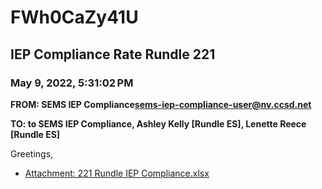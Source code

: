 # FWh0CaZy41U
## IEP Compliance Rate Rundle 221
### May 9, 2022, 5:31:02 PM
**FROM: SEMS IEP Compliance<sems-iep-compliance-user@nv.ccsd.net>**

**TO: to SEMS IEP Compliance, Ashley Kelly [Rundle ES], Lenette Reece [Rundle ES]**


Greetings,  





* [Attachment: 221 Rundle IEP Compliance.xlsx](FWh0CaZy41U-attachment-1.xlsx)
